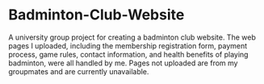 # Badminton-Club-Website
A university group project for creating a badminton club website. The web pages I uploaded, including the membership registration form, payment process, game rules, contact information, and health benefits of playing badminton, were all handled by me. Pages not uploaded are from my groupmates and are currently unavailable.
